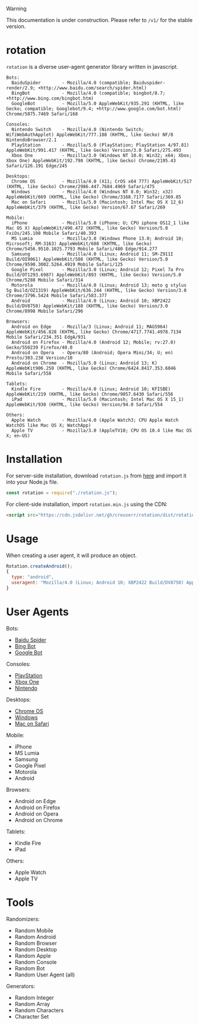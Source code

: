 > [!WARNING]
> This documentation is under construction. Please refer to `/v1/` for the stable version.

# rotation
`rotation` is a diverse user-agent generator library written in javascript.

```
Bots:
  BaiduSpider        - Mozilla/4.0 (compatible; Baiduspider-render/2.9; +http://www.baidu.com/search/spider.html)
  BingBot            - Mozilla/4.0 (compatible; bingbot/8.7; +http://www.bing.com/bingbot.htm)
  GoogleBot          - Mozilla/5.0 AppleWebKit/935.291 (KHTML, like Gecko; compatible; Googlebot/9.4; +http://www.google.com/bot.html) Chrome/5875.7469 Safari/168
```
```
Consoles:
  Nintendo Switch    - Mozilla/4.0 (Nintendo Switch; WifiWebAuthApplet) AppleWebKit/777.188 (KHTML, like Gecko) NF/8 NintendoBrowser/2.1
  PlayStation        - Mozilla/5.0 (PlayStation; PlayStation 4/97.81) AppleWebKit/991.417 (KHTML, like Gecko) Version/3.0 Safari/275.493
  Xbox One           - Mozilla/3.0 (Windows NT 10.0; Win32; x64; Xbox; Xbox One) AppleWebKit/192.798 (KHTML, like Gecko) Chrome/2195.43 Safari/126.191 Edge/245
```
```
Desktops:
  Chrome OS          - Mozilla/4.0 (X11; CrOS x64 777) AppleWebKit/517 (KHTML, like Gecko) Chrome/2986.447.7684.4969 Safari/475
  Windows            - Mozilla/4.0 (Windows NT 8.0; Win32; x32) AppleWebKit/669 (KHTML, like Gecko) Chrome/3168.7177 Safari/369.85
  Mac on Safari      - Mozilla/5.0 (Macintosh; Intel Mac OS X 12_6) AppleWebKit/379 (KHTML, like Gecko) Version/67.67 Safari/269
```
```
Mobile:
  iPhone             - Mozilla/5.0 (iPhone; U; CPU iphone OS12_1 like Mac OS X) AppleWebKit/490.472 (KHTML, like Gecko) Version/5.0 FxiOs/245.108 Mobile Safari/40.393
  MS Lumia           - Mozilla/3.0 (Windows Phone 13.0; Android 10; Microsoft; RM-3163) AppleWebKit/608 (KHTML, like Gecko) Chrome/5456.9510.1025.7793 Mobile Safari/480 Edge/914.277
  Samsung            - Mozilla/4.0 (Linux; Android 11; SM-Z911I Build/OI9061) AppleWebKit/508 (KHTML, like Gecko) Version/5.0 Chrome/9590.3002.5264.4919 Mobile Safari/125
  Google Pixel       - Mozilla/3.0 (Linux; Android 12; Pixel 7a Pro Build/OT1293.6987) AppleWebKit/893 (KHTML, like Gecko) Version/5.0 Chrome/5288 Mobile Safari/314
  Motorola           - Mozilla/4.0 (Linux; Android 13; moto g stylus 5g Build/OZ1319) AppleWebKit/636.244 (KHTML, like Gecko) Version/3.0 Chrome/3796.5424 Mobile Safari/583.377
  Android            - Mozilla/4.0 (Linux; Android 10; XBP2422 Build/DV8750) AppleWebKit/188 (KHTML, like Gecko) Version/3.0 Chrome/8998 Mobile Safari/296
```
```
Browsers:
  Android on Edge    - Mozilla/3 (Linux; Android 11; MAG5964) AppleWebKit/456.828 (KHTML, like Gecko) Chrome/4717.7741.4978.7134 Mobile Safari/234.351 EdgA/931
  Android on Firefox - Mozilla/4.0 (Android 12; Mobile; rv:27.0) Gecko/550239 Firefox/40.0
  Android on Opera   - Opera/80 (Android; Opera Mini/34; U; en) Presto/303.238 Version/10
  Android on Chrome  - Mozilla/5.0 (Linux; Android 13; K) AppleWebKit906.250 (KHTML, like Gecko) Chrome/6424.8417.353.6046 Mobile Safari/558
```
```
Tablets:
  Kindle Fire        - Mozilla/4.0 (Linux; Android 10; KFISBE) AppleWebKit/219 (KHTML, like Gecko) Chrome/9057.6430 Safari/556
  iPad               - Mozilla/5.0 (Macintosh; Intel Mac OS X 15_1) AppleWebKit/930 (KHTML, like Gecko) Version/94.0 Safari/554
```
```
Others:
  Apple Watch        - Mozilla/4.0 (Apple Watch3; CPU Apple Watch WatchOS like Mac OS X; WatchApp)
  Apple TV           - Mozilla/3.0 (AppleTV10; CPU OS 10.4 like Mac OS X; en-US)
```

# Installation

For server-side installation, download `rotation.js` from [here](https://github.com/creuserr/rotation/blob/main/dist/rotation.js) and import it into your Node.js file.

```javascript
const rotation = require("./rotation.js");
```

For client-side installation, import `rotation.min.js` using the CDN:

```html
<script src="https://cdn.jsdelivr.net/gh/creuserr/rotation/dist/rotation.min.js"></script>
```

# Usage
When creating a user agent, it will produce an object.

```javascript
Rotation.createAndroid();
{
  type: "android",
  useragent: "Mozilla/4.0 (Linux; Android 10; XBP2422 Build/DV8750) AppleWebKit/188 (KHTML, like Gecko) Version/3.0 Chrome/8998 Mobile Safari/296"
}
```

# User Agents

Bots:
- [Baidu Spider](https://github.com/creuserr/rotation/tree/main/docs/bots/baiduspider.md)
- [Bing Bot](https://github.com/creuserr/rotation/tree/main/docs/bots/bingbot.md)
- [Google Bot](https://github.com/creuserr/rotation/tree/main/docs/bots/googlebot.md)

Consoles:
- [PlayStation](https://github.com/creuserr/rotation/tree/main/docs/consoles/playstation.md)
- [Xbox One](https://github.com/creuserr/rotation/tree/main/docs/consoles/xboxone.md)
- [Nintendo](https://github.com/creuserr/rotation/tree/main/docs/consoles/nintendo.md)

Desktops:
- [Chrome OS](https://github.com/creuserr/rotation/tree/main/docs/desktops/chromeos.md)
- [Windows](https://github.com/creuserr/rotation/tree/main/docs/desktops/windows.md)
- [Mac on Safari](https://github.com/creuserr/rotation/tree/main/docs/desktops/macsafari.md)

Mobile:
- iPhone
- MS Lumia
- Samsung
- Google Pixel
- Motorola
- Android

Browsers:
- Android on Edge
- Android on Firefox
- Android on Opera
- Android on Chrome

Tablets:
- Kindle Fire
- iPad

Others:
- Apple Watch
- Apple TV

# Tools

Randomizers:
- Random Mobile
- Random Android
- Random Browser
- Random Desktop
- Random Apple
- Random Console
- Random Bot
- Random User Agent (all)

Generators:
- Random Integer
- Random Array
- Random Characters
- Character Set
